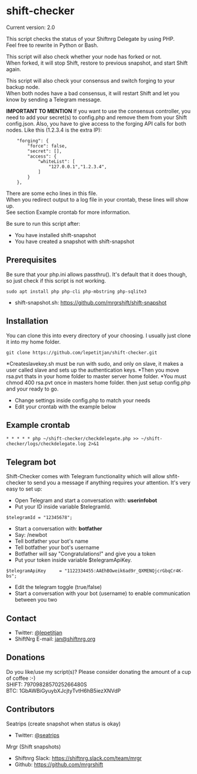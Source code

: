 # shift-checker
Current version: 2.0

This script checks the status of your Shiftnrg Delegate by using PHP.<br>
Feel free to rewrite in Python or Bash. 
 
This script will also check whether your node has forked or not.<br>
When forked, it will stop Shift, restore to previous snapshot, and start Shift again.
  
This script will also check your consensus and switch forging to your backup node.<br>
When both nodes have a bad consensus, it will restart Shift and let you know by sending a Telegram message.

<b>IMPORTANT TO MENTION</b>
If you want to use the consensus controller, you need to add your secret(s) to config.php and remove them from your Shift config.json.
Also, you have to give access to the forging API calls for both nodes. Like this (1.2.3.4 is the extra IP):
```
    "forging": {
        "force": false,
        "secret": [],
        "access": {
            "whiteList": [
                "127.0.0.1","1.2.3.4",
            ]
        }
    },
```

There are some echo lines in this file.<br>
When you redirect output to a log file in your crontab, these lines will show up. <br>
See section Example crontab for more information.

Be sure to run this script after:
* You have installed shift-snapshot
* You have created a snapshot with shift-snapshot

## Prerequisites
Be sure that your php.ini allows passthru(). It's default that it does though, so just check if this script is not working.
```
sudo apt install php php-cli php-mbstring php-sqlite3
```
* shift-snapshot.sh: https://github.com/mrgrshift/shift-snapshot

## Installation
You can clone this into every directory of your choosing. I usually just clone it into my home folder.
```
git clone https://github.com/lepetitjan/shift-checker.git
```
*Createslavekey.sh must be run with sudo, and only on slave, it makes a user called slave and sets up the authentication keys. 
*Then you move rsa.pvt thats in your home folder to master server home folder. 
*You must chmod 400 rsa.pvt once in masters home folder. then just setup config.php and your ready to go.
* Change settings inside config.php to match your needs
* Edit your crontab with the example below

## Example crontab
```
* * * * * php ~/shift-checker/checkdelegate.php >> ~/shift-checker/logs/checkdelegate.log 2>&1
```

## Telegram bot
Shift-Checker comes with Telegram functionality which will allow shfit-checker to send you a message if anything requires your attention. It's very easy to set up: 
* Open Telegram and start a conversation with: <b>userinfobot</b>
* Put your ID inside variable $telegramId. 
```
$telegramId = "12345678";
```
* Start a conversation with: <b>botfather</b>
* Say: /newbot
* Tell botfather your bot's name
* Tell botfather your bot's username
* Botfather will say "Congratulations!" and give you a token
* Put your token inside variable $telegramApiKey. 
```
$telegramApiKey 	= "1122334455:AAEhBOweik6ad9r_QXMENQjcrGbqCr4K-bs";
```
* Edit the telegram toggle (true/false)
* Start a conversation with your bot (username) to enable communication between you two

## Contact 
* Twitter: [@lepetitjan](https://twitter.com/lepetitjan) 
* ShiftNrg E-mail: [jan@shiftnrg.org](mailto:jan@shiftnrg.org) 

## Donations
Do you like/use my script(s)? Please consider donating the amount of a cup of coffee :-)<br>
SHIFT: 7970982857025266480S<br>
BTC: 1GbAWBiGyuybXJcjtyTvtH6hB5iezXNVdP

## Contributors
Seatrips (create snapshot when status is okay)
* Twitter: [@seatrips<br>](https://twitter.com/seatrips)

Mrgr (Shift snapshots)
* Shiftnrg Slack: https://shiftnrg.slack.com/team/mrgr
* Github: https://github.com/mrgrshift
